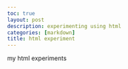 ```yaml
---
toc: true
layout: post
description: experimenting using html
categories: [markdown]
title: html experiment
---
```


my html experiments